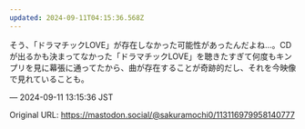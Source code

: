 ```yaml
---
updated: 2024-09-11T04:15:36.568Z
---
```


<p>そう、「ドラマチックLOVE」が存在しなかった可能性があったんだよね…。CDが出るかも決まってなかった「ドラマチックLOVE」を聴きたすぎて何度もキンプリを見に幕張に通ってたから、曲が存在することが奇跡的だし、それを今映像で見れていることも。</p>

&mdash; 2024-09-11 13:15:36 JST

Original URL: https://mastodon.social/@sakuramochi0/113116979958140777
